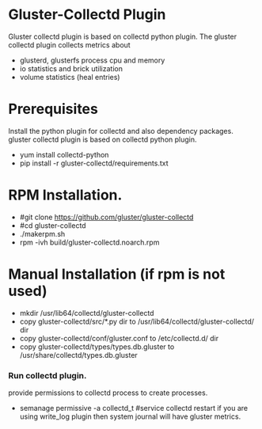# Gluster-Collectd Plugin

Gluster collectd plugin is based on collectd python plugin. The gluster collectd plugin collects metrics about

  - glusterd, glusterfs process cpu and memory
  - io statistics and brick utilization 
  - volume statistics (heal entries)

# Prerequisites
Install the python plugin for collectd and also dependency packages. gluster collectd plugin is based on collectd python plugin. 
  - yum install collectd-python
  - pip install -r gluster-collectd/requirements.txt
# RPM Installation.
- #git clone https://github.com/gluster/gluster-collectd
- #cd gluster-collectd
- ./makerpm.sh
- rpm -ivh build/gluster-collectd.noarch.rpm

# Manual Installation (if rpm is not used)
 - mkdir /usr/lib64/collectd/gluster-collectd
 - copy gluster-collectd/src/*.py dir to /usr/lib64/collectd/gluster-collectd/ dir
 - copy gluster-collectd/conf/gluster.conf to /etc/collectd.d/ dir
 - copy gluster-collectd/types/types.db.gluster to /usr/share/collectd/types.db.gluster
### Run collectd plugin.
provide permissions to collectd process to create processes.
 - semanage permissive -a collectd_t
#service collectd restart 
if you are using write_log plugin then system journal will have gluster metrics.
